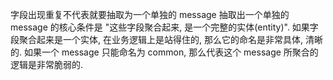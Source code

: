 字段出现重复不代表就要抽取为一个单独的 message
抽取出一个单独的 message 的核心条件是 "这些字段聚合起来, 是一个完整的实体(entity)".
如果字段聚合起来是一个实体, 在业务逻辑上是站得住的, 那么它的命名是非常具体, 清晰的.
如果一个 message 只能命名为 common, 那么代表这个 message 所聚合的逻辑是非常脆弱的.

